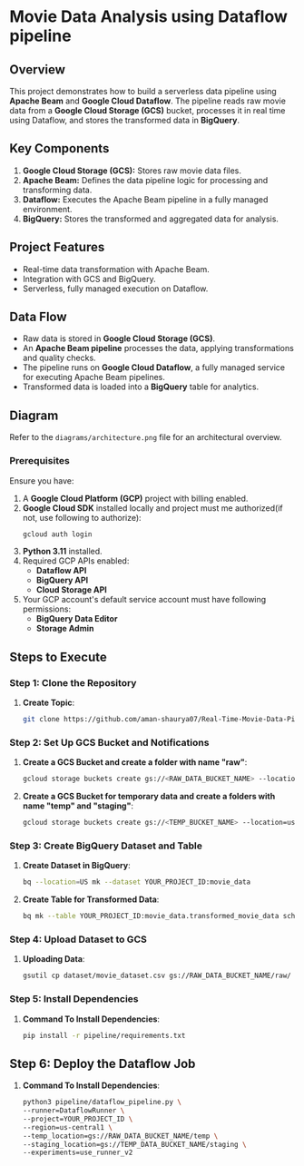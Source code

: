 # Movie Data Analysis using Dataflow pipeline


## Overview
This project demonstrates how to build a serverless data pipeline using **Apache Beam** and **Google Cloud Dataflow**. The pipeline reads raw movie data from a **Google Cloud Storage (GCS)** bucket, processes it in real time using Dataflow, and stores the transformed data in **BigQuery**.

## Key Components
1. **Google Cloud Storage (GCS):** Stores raw movie data files.
2. **Apache Beam:** Defines the data pipeline logic for processing and transforming data.
3. **Dataflow:** Executes the Apache Beam pipeline in a fully managed environment.
4. **BigQuery:** Stores the transformed and aggregated data for analysis.

## Project Features
- Real-time data transformation with Apache Beam.
- Integration with GCS and BigQuery.
- Serverless, fully managed execution on Dataflow.


## Data Flow
- Raw data is stored in **Google Cloud Storage (GCS)**.
- An **Apache Beam pipeline** processes the data, applying transformations and quality checks.
- The pipeline runs on **Google Cloud Dataflow**, a fully managed service for executing Apache Beam pipelines.
- Transformed data is loaded into a **BigQuery** table for analytics.

## Diagram
Refer to the `diagrams/architecture.png` file for an architectural overview.

### **Prerequisites**
Ensure you have:
1. A **Google Cloud Platform (GCP)** project with billing enabled.
2. **Google Cloud SDK** installed locally and project must me authorized(if not, use following to authorize):
    ```bash
    gcloud auth login
    ```
3. **Python 3.11** installed.
4. Required GCP APIs enabled:
   - **Dataflow API**
   - **BigQuery API**
   - **Cloud Storage API**
5. Your GCP account's default service account must have following permissions:
   - **BigQuery Data Editor**
   - **Storage Admin**

## Steps to Execute

### Step 1: Clone the Repository
1. **Create Topic**:
    ```bash
    git clone https://github.com/aman-shaurya07/Real-Time-Movie-Data-Pipeline-with-Cloud-Functions-and-BigQuery.git
    ```

### Step 2: Set Up GCS Bucket and Notifications
1. **Create a GCS Bucket and create a folder with name "raw"**:
    ```bash
    gcloud storage buckets create gs://<RAW_DATA_BUCKET_NAME> --location=us-central1
    ```
2. **Create a GCS Bucket for temporary data and create a folders with name "temp" and "staging"**:
    ```bash
    gcloud storage buckets create gs://<TEMP_BUCKET_NAME> --location=us-central1
    ```


### Step 3: Create BigQuery Dataset and Table
1. **Create Dataset in BigQuery**:
    ```bash
    bq --location=US mk --dataset YOUR_PROJECT_ID:movie_data
    ```

2. **Create Table for Transformed Data**:
    ```bash
    bq mk --table YOUR_PROJECT_ID:movie_data.transformed_movie_data schema.json
    ```

### Step 4: Upload Dataset to GCS
1. **Uploading Data**:
    ```bash
    gsutil cp dataset/movie_dataset.csv gs://RAW_DATA_BUCKET_NAME/raw/
    ```

### Step 5: Install Dependencies
1. **Command To Install Dependencies**:
    ```bash
    pip install -r pipeline/requirements.txt
    ```

##  Step 6: Deploy the Dataflow Job
1. **Command To Install Dependencies**:
    ```bash
    python3 pipeline/dataflow_pipeline.py \
    --runner=DataflowRunner \
    --project=YOUR_PROJECT_ID \
    --region=us-central1 \
    --temp_location=gs://RAW_DATA_BUCKET_NAME/temp \
    --staging_location=gs://TEMP_DATA_BUCKET_NAME/staging \
    --experiments=use_runner_v2
    ```


